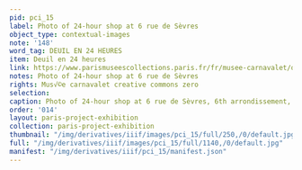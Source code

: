 ```yaml
---
pid: pci_15
label: Photo of 24-hour shop at 6 rue de Sèvres
object_type: contextual-images
note: '148'
word_tag: DEUIL EN 24 HEURES
item: Deuil en 24 heures
link: https://www.parismuseescollections.paris.fr/fr/musee-carnavalet/oeuvres/immeuble-6-rue-de-sevres-6eme-arrondissement-paris
notes: Photo of 24-hour shop at 6 rue de Sèvres
rights: Mus√©e carnavalet creative commons zero
selection: 
caption: Photo of 24-hour shop at 6 rue de Sèvres, 6th arrondissement, c. 1893-98
order: '014'
layout: paris-project-exhibition
collection: paris-project-exhibition
thumbnail: "/img/derivatives/iiif/images/pci_15/full/250,/0/default.jpg"
full: "/img/derivatives/iiif/images/pci_15/full/1140,/0/default.jpg"
manifest: "/img/derivatives/iiif/pci_15/manifest.json"
---
```

